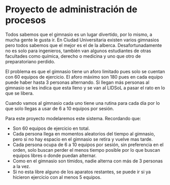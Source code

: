 # Proyecto de administración de procesos

Todos sabemos que el gimnasio es un lugar divertido, por lo mismo, a mucha gente le gusta ir. En Ciudad Universitaria existen varios gimnasios pero todos sabemos que el mejor es el de la alberca. Desafortunadamente no es solo para ingenieros, también van algunos estudiantes de otras facultades como química, derecho o medicina y uno que otro de preparatoriano perdido.

El problema es que el gimnasio tiene un aforo limitado pues solo se cuentan con 60 equipos de ejercicio. El aforo máximo son 180 pues en cada equipo puede haber hasta 3 personas alternando. Si llegan más personas al gimnasio se les indica que esta lleno y se van al LIDSoL a pasar el rato en lo que se libera.

Cuando vamos al gimnasio cada uno tiene una rutina para cada día por lo que solo llegas a usar de 6 a 10 equipos por sesión.

Para este proyecto modelaremos este sistema. Recordando que:

- Son 60 equipos de ejercicio en total.
- Cada persona llega en momentos aleatorios del tiempo al gimnasio, pero si no hay espacio en el gimnasio se retira y vuelve mas tarde.
- Cada persona ocupa de 6 a 10 equipos por sesión, sin preferencia en el orden, solo buscan perder el menos tiempo posible por lo que buscan equipos libres o donde puedan alternar.
- Como en el gimnasio son tímidos, nadie alterna con más de 3 personas a la vez.
- Si no esta libre alguno de los aparatos restantes, se puede ir si ya hicieron ejercicio con al menos 5 equipos.
